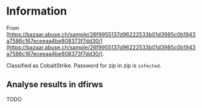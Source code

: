 # Information

From [https://bazaar.abuse.ch/sample/26f9955137d96222533b01d3985c0b1943a7586c167eceeaa4be808373f7dd30/](https://bazaar.abuse.ch/sample/26f9955137d96222533b01d3985c0b1943a7586c167eceeaa4be808373f7dd30/).

Classified as CobaltStrike. Password for zip in zip is `infected`.

## Analyse results in dfirws

TODO
